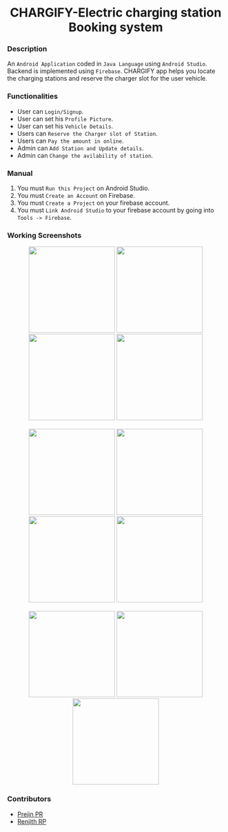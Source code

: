 <h1 align="center">CHARGIFY-Electric charging station Booking system</h1>

### Description
An `Android Application` coded in `Java Language` using `Android Studio`. Backend is implemented using `Firebase`. CHARGIFY app helps you locate the charging stations and reserve the charger slot for the user vehicle.

### Functionalities
- User can `Login/Signup`.
- User can set his `Profile Picture`.
- User can set his `Vehicle Details`.
- Users can `Reserve the Charger slot of Station`.
- Users can `Pay the amount in online`.
- Admin can `Add Station and Update details`.
- Admin can `Change the avilability of station`.

### Manual
1) You must `Run this Project` on Android Studio.
2) You must `Create an Account` on Firebase.
3) You must `Create a Project` on your firebase account.
4) You must `Link Android Studio` to your firebase account by going into `Tools -> Firebase`.

### Working Screenshots
<div align="center">
  <img src = "https://github.com/prejin2310/Ev-Charging-App/blob/8bb9abe5c93f17f0887feb8d11d93dcff1a7b3af/Screenshots/reg.png" alt = "" width="200px"/>
  <img src = "https://github.com/prejin2310/Ev-Charging-App/blob/8bb9abe5c93f17f0887feb8d11d93dcff1a7b3af/Screenshots/login.png" alt = "" width="200px"/>
  <img src = "https://github.com/prejin2310/Ev-Charging-App/blob/8bb9abe5c93f17f0887feb8d11d93dcff1a7b3af/Screenshots/home.png" alt = "" width="200px"/>
  <img src = "https://github.com/prejin2310/Ev-Charging-App/blob/8bb9abe5c93f17f0887feb8d11d93dcff1a7b3af/Screenshots/sta.png" alt = "" width="200px"/>
</div>
<br/>
<div align="center">
  <img src = "https://github.com/prejin2310/Ev-Charging-App/blob/8bb9abe5c93f17f0887feb8d11d93dcff1a7b3af/Screenshots/ev.png" alt = "" width="200px"/>
  <img src = "https://github.com/prejin2310/Ev-Charging-App/blob/8bb9abe5c93f17f0887feb8d11d93dcff1a7b3af/Screenshots/slot.png" alt = "" width="200px"/>
  <img src = "https://github.com/prejin2310/Ev-Charging-App/blob/8bb9abe5c93f17f0887feb8d11d93dcff1a7b3af/Screenshots/paym.png" alt = "" width="200px"/>
  <img src = "https://github.com/prejin2310/Ev-Charging-App/blob/8bb9abe5c93f17f0887feb8d11d93dcff1a7b3af/Screenshots/bank.png" alt = "" width="200px"/>
</div>
<br/>
<div align="center">
  <img src = "https://github.com/prejin2310/Ev-Charging-App/blob/8bb9abe5c93f17f0887feb8d11d93dcff1a7b3af/Screenshots/recipt.png" alt = "" width="200px"/>
  <img src = "https://github.com/prejin2310/Ev-Charging-App/blob/3df76d58c2078640b010576e0000ca7b3d78a6d7/Screenshots/admin.png" alt = "" width="200px"/>
  <img src = "https://github.com/prejin2310/Ev-Charging-App/blob/7c8908155d6eb29b3c822733761d22808ce9cd09/Screenshots/uplo.png" alt = "" width="200px"/>
</div>
  
### Contributors
- [Prejin PR](https://github.com/prejin2310)
- [Renjith RP](https://github.com/Renjith20)
